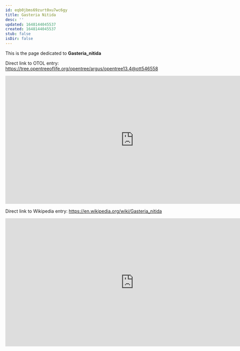 ```yaml
---
id: eqb0jbms69zurt0xu7wc6gy
title: Gasteria Nitida
desc: ''
updated: 1648144045537
created: 1648144045537
stub: false
isDir: false
---
```

This is the page dedicated to **Gasteria_nitida**


Direct link to OTOL entry: https://tree.opentreeoflife.org/opentree/argus/opentree13.4@ott546558



<html>
    <body>
    <iframe src="https://tree.opentreeoflife.org/opentree/argus/opentree13.4@ott546558"
    width="800" height="400" frameborder="0" allowfullscreen> </iframe>
    </body>
</html>
    


Direct link to Wikipedia entry: https://en.wikipedia.org/wiki/Gasteria_nitida



<html>
    <body>
    <iframe src="https://en.wikipedia.org/wiki/Gasteria_nitida"
    width="800" height="400" frameborder="0" allowfullscreen> </iframe>
    </body>
</html>
    
